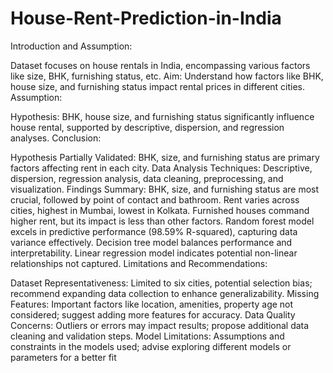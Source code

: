 # House-Rent-Prediction-in-India
Introduction and Assumption:

Dataset focuses on house rentals in India, encompassing various factors like size, BHK, furnishing status, etc.
Aim: Understand how factors like BHK, house size, and furnishing status impact rental prices in different cities.
Assumption:

Hypothesis: BHK, house size, and furnishing status significantly influence house rental, supported by descriptive, dispersion, and regression analyses.
Conclusion:

Hypothesis Partially Validated: BHK, size, and furnishing status are primary factors affecting rent in each city.
Data Analysis Techniques: Descriptive, dispersion, regression analysis, data cleaning, preprocessing, and visualization.
Findings Summary:
BHK, size, and furnishing status are most crucial, followed by point of contact and bathroom.
Rent varies across cities, highest in Mumbai, lowest in Kolkata.
Furnished houses command higher rent, but its impact is less than other factors.
Random forest model excels in predictive performance (98.59% R-squared), capturing data variance effectively.
Decision tree model balances performance and interpretability.
Linear regression model indicates potential non-linear relationships not captured.
Limitations and Recommendations:

Dataset Representativeness: Limited to six cities, potential selection bias; recommend expanding data collection to enhance generalizability.
Missing Features: Important factors like location, amenities, property age not considered; suggest adding more features for accuracy.
Data Quality Concerns: Outliers or errors may impact results; propose additional data cleaning and validation steps.
Model Limitations: Assumptions and constraints in the models used; advise exploring different models or parameters for a better fit
